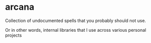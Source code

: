 # arcana

Collection of undocumented spells that you probably should not use.

Or in other words, internal libraries that I use across various personal projects
